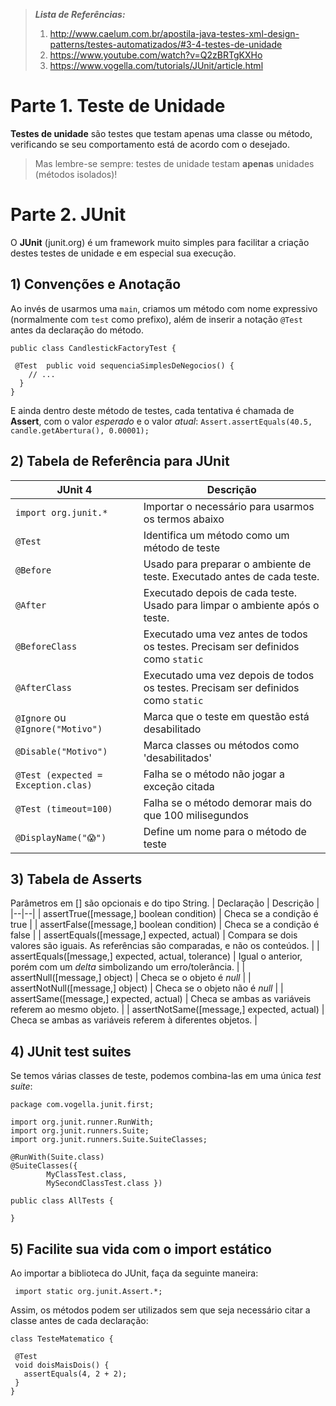 
>  ***Lista de Referências:***
> 1. http://www.caelum.com.br/apostila-java-testes-xml-design-patterns/testes-automatizados/#3-4-testes-de-unidade
> 2. https://www.youtube.com/watch?v=Q2zBRTgKXHo
> 3. https://www.vogella.com/tutorials/JUnit/article.html
# Parte 1. Teste de Unidade
**Testes de unidade** são testes que testam apenas uma classe ou método, verificando se seu comportamento está de acordo com o desejado.
> Mas lembre-se sempre: testes de unidade testam **apenas** unidades (métodos isolados)!
# Parte 2. JUnit
O **JUnit** (junit.org) é um framework muito simples para facilitar a criação destes testes de unidade e em especial sua execução.
## 1) Convenções e Anotação
Ao invés de usarmos uma `main`, criamos um método com nome expressivo (normalmente com `test` como prefixo), além de inserir a notação `@Test` antes da declaração do método.
```
public class CandlestickFactoryTest {

 @Test  public void sequenciaSimplesDeNegocios() {
    // ...
  }
}
```
E ainda dentro deste método de testes, cada tentativa é chamada de **Assert**, com o valor *esperado* e o valor *atual*:
`Assert.assertEquals(40.5, candle.getAbertura(), 0.00001);`
## 2) Tabela de Referência para JUnit
| JUnit 4 | Descrição |
|--|--|
| `import org.junit.*` | Importar o necessário para usarmos os termos abaixo|
| `@Test` | Identifica um método como um método de teste |
| `@Before` | Usado para preparar o ambiente de teste. Executado antes de cada teste. |
| `@After` | Executado depois de cada teste. Usado para limpar o ambiente após o teste. |
| `@BeforeClass` | Executado uma vez antes de todos os testes. Precisam ser definidos como `static` |
| `@AfterClass` | Executado uma vez depois de todos os testes. Precisam ser definidos como `static` |
| `@Ignore` ou `@Ignore("Motivo")`| Marca que o teste em questão está desabilitado |
| `@Disable("Motivo")` | Marca classes ou métodos como 'desabilitados' |
| `@Test (expected = Exception.clas)` | Falha se o método não jogar a exceção citada |
| `@Test (timeout=100)` | Falha se o método demorar mais do que 100 milisegundos |
| `@DisplayName("😱")` | Define um nome para o método de teste |
## 3) Tabela de Asserts
Parâmetros em [] são opcionais e do tipo String.
| Declaração | Descrição |
|--|--|
| assertTrue([message,] boolean condition) | Checa se a condição é true |
| assertFalse([message,] boolean condition) | Checa se a condição é false |
| assertEquals([message,] expected, actual) | Compara se dois valores são iguais. As referências são comparadas, e não os conteúdos. |
| assertEquals([message,] expected, actual, tolerance) | Igual o anterior, porém com um *delta* simbolizando um erro/tolerância. |
| assertNull([message,] object) | Checa se o objeto é *null* |
| assertNotNull([message,] object) | Checa se o objeto não é *null* |
| assertSame([message,] expected, actual) | Checa se ambas as variáveis referem ao mesmo objeto. |
| assertNotSame([message,] expected, actual) | Checa se ambas as variáveis referem à diferentes objetos. |
## 4) JUnit test suites
Se temos várias classes de teste, podemos combina-las em uma única *test suite*:
```
package com.vogella.junit.first;

import org.junit.runner.RunWith;
import org.junit.runners.Suite;
import org.junit.runners.Suite.SuiteClasses;

@RunWith(Suite.class)
@SuiteClasses({
        MyClassTest.class,
        MySecondClassTest.class })

public class AllTests {

}
```
## 5) Facilite sua vida com o import estático
Ao importar a biblioteca do JUnit, faça da seguinte maneira:
```
 import static org.junit.Assert.*;
 ```
 Assim, os métodos podem ser utilizados sem que seja necessário citar a classe antes de cada declaração:
 ```
 class TesteMatematico {

  @Test
  void doisMaisDois() {
    assertEquals(4, 2 + 2);
  }
}
```
<!--stackedit_data:
eyJoaXN0b3J5IjpbMTY4MDA2MDI5OCwxNDIyOTg3ODksMTYwMD
QyMDQ2MywxNDQyMjk5NTcwLDQ5MjAxMjg0MF19
-->